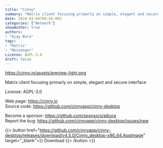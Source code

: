 ```yaml
---
title: "Cinny"
summary: "Matrix client focusing primarly on simple, elegant and secure interface"
date: 2024-03-04T09:54:00Z
categories: ["Network"]
showAuthor: true
authors:
- "Ajay Bura"
tags: 
- "Matrix"
- "Messenger"
License: AGPL-3.0
draft: false
---
```


https://cinny.in/assets/preview-light.png

Matrix client focusing primarly on simple, elegant and secure interface

License: AGPL-3.0

Web page: <https://cinny.in>  
Source code: <https://github.com/cinnyapp/cinny-desktop>

Become a sponsor: <https://github.com/sponsors/ajbura>  
Report the bug: <https://github.com/cinnyapp/cinny-desktop/issues/new>  

{{< button href="https://github.com/cinnyapp/cinny-desktop/releases/download/v4.5.0/Cinny_desktop-x86_64.AppImage" target="_blank">}}
Download
{{< /button >}}